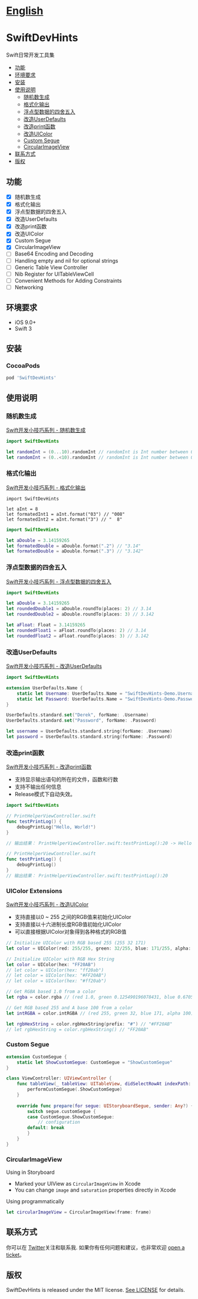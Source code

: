 # [English](README.en.md)
# SwiftDevHints
Swift日常开发工具集

- [功能](#features)
- [环境要求](#requirements)
- [安装](#installation)
- [使用说明](#usage)
    + [随机数生成](#random-int)
    + [格式化输出](#format-int-and-double)
    + [浮点型数据的四舍五入](#round-double)
    + [改造UserDefaults](#new-method-using-userdefaults)
    + [改造print函数](#debug-print-log)
    + [改造UIColor](#uicolor-extensions)
    + [Custom Segue](#custom-segue)
    + [CircularImageView](#circularimageview)
 - [联系方式](#contact)
- [版权](#license)

## 功能

- [x] 随机数生成
- [x] 格式化输出
- [x] 浮点型数据的四舍五入
- [x] 改造UserDefaults
- [x] 改造print函数
- [x] 改造UIColor
- [x] Custom Segue
- [x] CircularImageView
- [ ] Base64 Encoding and Decoding
- [ ] Handling empty and nil for optional strings
- [ ] Generic Table View Controller
- [ ] Nib Register for UITableViewCell
- [ ] Convenient Methods for Adding Constraints
- [ ] Networking

## 环境要求

- iOS 9.0+
- Swift 3

## 安装

### CocoaPods

```ruby
pod 'SwiftDevHints'
```

## 使用说明

### 随机数生成
[Swift开发小技巧系列 - 随机数生成](http://blog.derekcoder.com/2017/09/13/swiftdevhints-random-int/)

```swift
import SwiftDevHints

let randomInt = (0...10).randomInt // randomInt is Int number between 0 ~ 10 (include 10)
let randomInt = (0..<10).randomInt // randomInt is Int number between 0 ~ 10 (not include 10)
```

### 格式化输出
[Swift开发小技巧系列 - 格式化输出](http://blog.derekcoder.com/2017/09/14/swiftdevhints-format-int-double/)

```
import SwiftDevHints

let aInt = 8
let formatedInt1 = aInt.format("03") // "008"
let formatedInt2 = aInt.format("3") // "  8"
```

```swift
import SwiftDevHints

let aDouble = 3.14159265
let formatedDouble = aDouble.format(".2") // "3.14"
let formatedDouble = aDouble.format(".3") // "3.142"
```

### 浮点型数据的四舍五入
[Swift开发小技巧系列 - 浮点型数据的四舍五入](http://blog.derekcoder.com/2017/09/15/swiftdevhints-round-double/)

```swift
import SwiftDevHints

let aDouble = 3.14159265
let roundedDouble1 = aDouble.roundTo(places: 2) // 3.14
let roundedDouble2 = aDouble.roundTo(places: 3) // 3.142

let aFloat: Float = 3.14159265
let roundedFloat1 = aFloat.roundTo(places: 2) // 3.14
let roundedFloat2 = aFloat.roundTo(places: 3) // 3.142
```

### 改造UserDefaults
[Swift开发小技巧系列 - 改造UserDefaults](http://blog.derekcoder.com/2017/09/19/swiftdevhints-new-methods-using-userdefaults/)

```swift
import SwiftDevHints

extension UserDefaults.Name {
    static let Username: UserDefaults.Name = "SwiftDevHints-Demo.Username"
    static let Password: UserDefaults.Name = "SwiftDevHints-Demo.Password"
}

UserDefaults.standard.set("Derek", forName: .Username)
UserDefaults.standard.set("Password", forName: .Password)

let username = UserDefaults.standard.string(forName: .Username)
let password = UserDefaults.standard.string(forName: .Password)
```


### 改造print函数
[Swift开发小技巧系列 - 改造print函数](http://blog.derekcoder.com/2017/09/20/swiftdevhints-debug-printlog/)

- 支持显示输出语句的所在的文件，函数和行数
- 支持不输出任何信息
- Release模式下自动失效。

```swift
import SwiftDevHints

// PrintHelperViewController.swift
func testPrintLog() {
    debugPrintLog("Hello, World!")
}

// 输出结果： PrintHelperViewController.swift:testPrintLog():20 -> Hello, World!
```
```swift
// PrintHelperViewController.swift
func testPrintLog() {
    debugPrintLog()
}
// 输出结果： PrintHelperViewController.swift:testPrintLog():20
```

### UIColor Extensions
[Swift开发小技巧系列 - 改造UIColor](http://blog.derekcoder.com/2017/09/22/swiftdevhints-uicolor-extensions/)

- 支持直接以0 ~ 255 之间的RGB值来初始化UIColor
- 支持直接以十六进制长度RGB值初始化UIColor
- 可以直接根据UIColor对象得到各种格式的RGB值

```swift
// Initialize UIColor with RGB based 255 (255 32 171)
let color = UIColor(red: 255/255, green: 32/255, blue: 171/255, alpha: 1)

// Initialize UIColor with RGB Hex String
let color = UIColor(hex: "FF20AB") 
// let color = UIColor(hex: "ff20ab") 
// let color = UIColor(hex: "#FF20AB") 
// let color = UIColor(hex: "#ff20ab")

// Get RGBA based 1.0 from a color
let rgba = color.rgba // (red 1.0, green 0.125490196078431, blue 0.670588235294118, alpha 1.0)

// Get RGB based 255 and A base 100 from a color
let intRGBA = color.intRGBA // (red 255, green 32, blue 171, alpha 100)

let rgbHexString = color.rgbHexString(prefix: "#") // "#FF20AB"
// let rgbHexString = color.rgbHexString() // "FF20AB"
```

### Custom Segue
```swift
extension CustomSegue {
    static let ShowCustomSegue: CustomSegue = "ShowCustomSegue"
}

class ViewController: UIViewController {
    func tableView(_ tableView: UITableView, didSelectRowAt indexPath: IndexPath) {
        performCustomSegue(.ShowCustomSegue)
    }
    
    override func prepare(for segue: UIStoryboardSegue, sender: Any?) {
        switch segue.customSegue {
        case CustomSegue.ShowCustomSegue:
            // configuration
        default: break
        }
    }   
}
```

### CircularImageView
Using in Storyboard
* Marked your UIView as `CircularImageView` in Xcode
* You can change `image` and `saturation` properties directly in Xcode

Using programmatically
```swift
let circularImageView = CircularImageView(frame: frame)
```

<!---
### Generic Table View Controllers

```swift
import SwiftDevHints

struct Category {
    var title: String
}
let categories = [Category(title: "Computers"), Category(title: "Electronics")]

let categoriesVC = ItemsViewController(items: categories, configure: { (cell, category) in
    cell.textLabel?.text = category.title
})
nc.pushViewController(categoriesVC, animated: true)
```


### Nib Register for UITableViewCell

```swift
import SwiftDevHints

override func viewDidLoad() {
    super.viewDidLoad()
    
    registerNibForCellWithIdentifier(ItemCell.cellIdentifier, tableView: tableView)
}

func tableView(_ tableView: UITableView, cellForRowAt indexPath: IndexPath) -> UITableViewCell {
    let cell = tableView.dequeueReusableCell(withIdentifier: ItemCell.cellIdentifier, for: indexPath) as! ItemCell
    // configure cell
    return cell
}
```

### Convenient Methods for Adding Constraints

```
```

### Networking

```swift
```
-->

## 联系方式

你可以在 [Twitter](https://twitter.com/derekcoder_)关注和联系我. 如果你有任何问题和建议，也非常欢迎 [open a ticket](https://github.com/derekcoder/SwiftDevHints/issues/new)。
## 版权

SwiftDevHints is released under the MIT license. [See LICENSE](https://github.com/derekcoder/SwiftDevHints/blob/master/LICENSE) for details.


